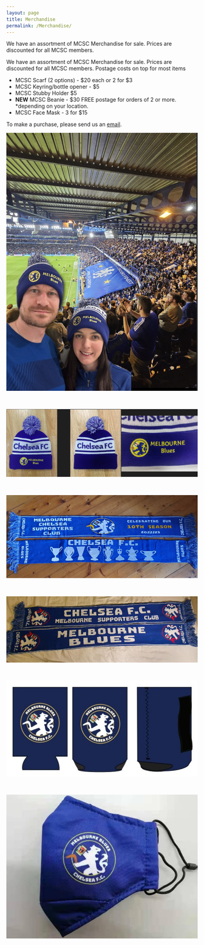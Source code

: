 ```yaml
---
layout: page
title: Merchandise
permalink: /Merchandise/
---
```


We have an assortment of MCSC Merchandise for sale. Prices are discounted for all MCSC members.

We have an assortment of MCSC Merchandise for sale.
Prices are discounted for all MCSC members.
Postage costs on top for most items

- MCSC Scarf (2 options) - $20 each or 2 for $3
- MCSC Keyring/bottle opener - $5
- MCSC Stubby Holder $5
- **NEW** MCSC Beanie - $30  FREE postage for orders of 2 or more. *depending on your location.
- MCSC Face Mask - 3 for $15


To make a purchase, please send us an [email](mailto:admin@chelseafcinmelbourne.com.au).

![MerchandiseOne](/assets/merchandise1.jpg)

<br>

![MerchandiseTwo](/assets/merchandise2.jpg)

<br>

![MerchandiseThree](/assets/merchandise3.jpg)

<br>

![MerchandiseFour](/assets/merchandise4.jpg)

<br>

![MerchandiseSix](/assets/merchandise6.jpg)

<br>

![MerchandiseFive](/assets/merchandise5.jpg)


